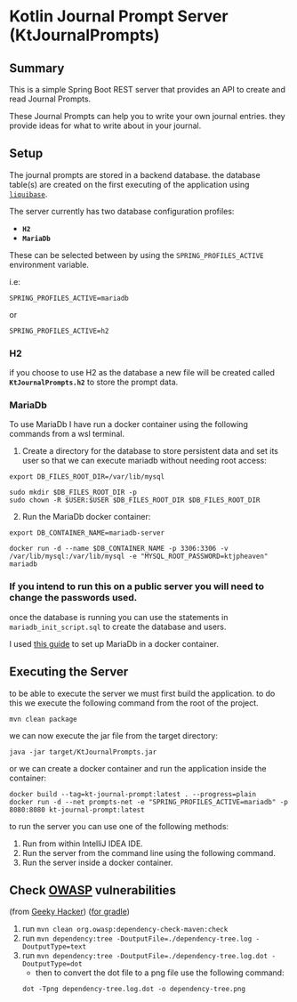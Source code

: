 # Kotlin Journal Prompt Server (KtJournalPrompts)

## Summary

This is a simple Spring Boot REST server that provides an API to create and read Journal Prompts.

These Journal Prompts can help you to write your own journal entries.
they provide ideas for what to write about in your journal.

## Setup

The journal prompts are stored in a backend database.
the database table(s) are created on the first executing of the application
using [`liquibase`](https://www.liquibase.org/).

The server currently has two database configuration profiles:

* **`H2`**
* **`MariaDb`**

These can be selected between by using the `SPRING_PROFILES_ACTIVE` environment variable.

i.e:

```shell
SPRING_PROFILES_ACTIVE=mariadb
```

or

```shell
SPRING_PROFILES_ACTIVE=h2
```

### H2

if you choose to use H2 as the database a new file will be created called
**`KtJournalPrompts.h2`** to store the prompt data.

### MariaDb

To use MariaDb I have run a docker container using the following commands from a wsl terminal.

1. Create a directory for the database to store persistent data and set its user
   so that we can execute mariadb without needing root access:

```shell
export DB_FILES_ROOT_DIR=/var/lib/mysql

sudo mkdir $DB_FILES_ROOT_DIR -p
sudo chown -R $USER:$USER $DB_FILES_ROOT_DIR $DB_FILES_ROOT_DIR
```

2. Run the MariaDb docker container:

```shell
export DB_CONTAINER_NAME=mariadb-server

docker run -d --name $DB_CONTAINER_NAME -p 3306:3306 -v /var/lib/mysql:/var/lib/mysql -e "MYSQL_ROOT_PASSWORD=ktjpheaven" mariadb
```

### **If you intend to run this on a public server you will need to change the passwords used.**

once the database is running you can use the statements in `mariadb_init_script.sql` to create the database and users.

I used [this guide](https://techexpert.tips/mariadb/mariadb-docker-installation/)
to set up MariaDb in a docker container.

## Executing the Server

to be able to execute the server we must first build the application. to do this we execute the
following command from the root of the project.

```shell
mvn clean package
```

we can now execute the jar file from the target directory:

```shell
java -jar target/KtJournalPrompts.jar
```

or we can create a docker container and run the application inside the container:

```shell
docker build --tag=kt-journal-prompt:latest . --progress=plain
docker run -d --net prompts-net -e "SPRING_PROFILES_ACTIVE=mariadb" -p 8080:8080 kt-journal-prompt:latest
```

to run the server you can use one of the following methods:

1. Run from within IntelliJ IDEA IDE.
2. Run the server from the command line using the following command.
3. Run the server inside a docker container.

## Check [OWASP](https://www.owasp.org) vulnerabilities

(from [Geeky Hacker](https://www.geekyhacker.com/2020/01/08/how-to-configure-maven-owasp-dependency-check-plugin/))
([for gradle](https://plugins.gradle.org/plugin/org.owasp.dependencycheck))

1. run `mvn clean org.owasp:dependency-check-maven:check`
2. run `mvn dependency:tree -DoutputFile=./dependency-tree.log -DoutputType=text`
3. run `mvn dependency:tree -DoutputFile=./dependency-tree.log.dot -DoutputType=dot`
   * then to convert the dot file to a png file use the following command:
   ```shell
   dot -Tpng dependency-tree.log.dot -o dependency-tree.png
   ```
